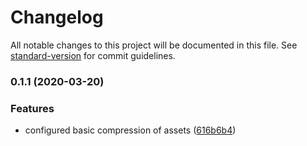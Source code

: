 # Changelog

All notable changes to this project will be documented in this file. See [standard-version](https://github.com/conventional-changelog/standard-version) for commit guidelines.

### 0.1.1 (2020-03-20)


### Features

* configured basic compression of assets ([616b6b4](https://github.com/soofka/coronavirus-tracker/commit/616b6b40cfba813e0c1cfc09047f1bdc2716218b))
